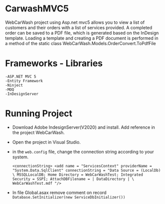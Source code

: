 # CarwashMVC5
WebCarWash project using Asp.net mvc5 allows you to view a list of customers and 
their orders with a list of services provided.
  A completed order can be saved to a PDF file, 
  which is generated based on the InDesign template.
Loading a template and creating a PDF document is 
performed in a method of the static class WebCarWash.Models.OrderConvert.ToPdfFile
  
# Frameworks - Libraries  
 ```
-ASP.NET MVC 5
-Entity Framework
-Ninject
-MOQ
-InDesignServer
 ```
# Running Project
- Download Adobe IndesignServer(V2020) and install. Add reference in the project WebCarWash.

- Open the project in Visual Studio.
- in the `web.config` file, change the connection string according to your system.
   ```  
   <connectionString> <add name = "ServicesContext" providerName = "System.Data.SqlClient" connectionString = "Data Source = (LocalDb) \ MSSQLLocalDB; Home Directory = WebCarWashTest; Integrated Security = SSPI; AttachDBFilename = | DataDirectory | \ WebCarWashTest.mdf "/>
   ```
- In file Global.asax remove comment on record 
```Database.SetInitializer(new ServiceDbInitializer()) ```

